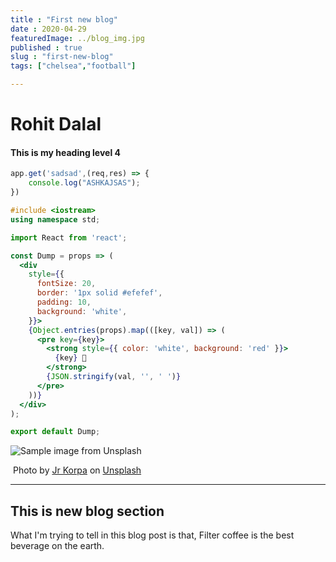 ```yaml
---
title : "First new blog"
date : 2020-04-29
featuredImage: ../blog_img.jpg
published : true
slug : "first-new-blog"
tags: ["chelsea","football"]

---
```




# Rohit Dalal

#### This is my heading level 4

```javascript
app.get('sadsad',(req,res) => {
    console.log("ASHKAJSAS");
})
```

```c++
#include <iostream>
using namespace std;

```

```jsx
import React from 'react';

const Dump = props => (
  <div
    style={{
      fontSize: 20,
      border: '1px solid #efefef',
      padding: 10,
      background: 'white',
    }}>
    {Object.entries(props).map(([key, val]) => (
      <pre key={key}>
        <strong style={{ color: 'white', background: 'red' }}>
          {key} 💩
        </strong>
        {JSON.stringify(val, '', ' ')}
      </pre>
    ))}
  </div>
);

export default Dump;
```

![Sample image from Unsplash ](https://images.unsplash.com/photo-1589088483047-21fa6de9bc8f?ixlib=rb-1.2.1&ixid=eyJhcHBfaWQiOjEyMDd9&auto=format&fit=crop&w=1050&q=80)

​																Photo by [Jr Korpa](https://unsplash.com/@korpa?utm_source=unsplash&utm_medium=referral&utm_content=creditCopyText) on [Unsplash](https://unsplash.com/?utm_source=unsplash&utm_medium=referral&utm_content=creditCopyText)

------

## This is new blog section

What I'm trying to tell in this blog post is that, Filter coffee is the best beverage on the earth.